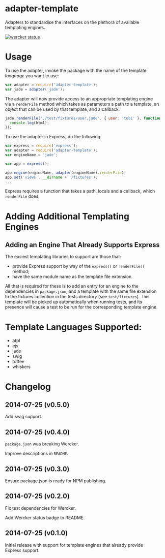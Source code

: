 adapter-template
================

Adapters to standardise the interfaces on the plethora of available templating engines.

[![wercker status](https://app.wercker.com/status/b56d4ba83550c79c90a82f510dc523df/m/master "wercker status")](https://app.wercker.com/project/bykey/b56d4ba83550c79c90a82f510dc523df)

# Usage

To use the adapter, invoke the package with the name of the template *language* you want to use:

```javascript
var adapter = require('adapter-template');
var jade = adapter('jade');
```

The adapter will now provide access to an appropriate templating engine via a `renderFile` method which takes as parameters a path to a template, an object that can be used by that template, and a callback:

```javascript
jade.renderFile('./test/fixtures/user.jade', { user: 'tobi' }, function (err, html){
  console.log(html);
});
```

To use the adapter in Express, do the following:

```javascript
var express = require('express');
var adapter = require('adapter-template');
var engineName = 'jade';

var app = express();

app.engine(engineName, adapter(engineName).renderFile);
app.set('views', __dirname + '/fixtures');
...
```

Express requires a function that takes a path, locals and a callback, which `renderFile` does.

# Adding Additional Templating Engines

## Adding an Engine That Already Supports Express

The easiest templating libraries to support are those that:

* provide Express support by way of the `express()` or `renderFile()` method;
* have the same module name as the template file extension.

All that is required for these is to add an entry for an engine to the dependencies in `package.json`, and a template with the same file extension to the fixtures collection in the tests directory (see `test/fixtures`). This template will be picked up automatically when running tests, and its presence will cause a test to be run for the corresponding template engine.

# Template Languages Supported:

* atpl
* ejs
* jade
* swig
* toffee
* whiskers

# Changelog

## 2014-07-25 (v0.5.0)
Add swig support.

## 2014-07-25 (v0.4.0)
`package.json` was breaking Wercker.

Improve descriptions in `README`.

## 2014-07-25 (v0.3.0)
Ensure package.json is ready for NPM publishing.

## 2014-07-25 (v0.2.0)
Fix test dependencies for Wercker.

Add Wercker status badge to README.

## 2014-07-25 (v0.1.0)
Initial release with support for template engines that already provide Express support.
